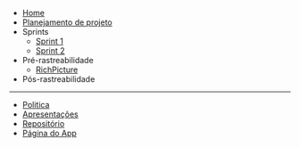 <!-- docs/_sidebar.md -->
* [Home](/README)
* [Planejamento de projeto](/pages/planning/planning)
* Sprints
  * [Sprint 1](/pages/planning/sprints/sprint1)
  * [Sprint 2](/pages/planning/sprints/sprint2)
* Pré-rastreabilidade
  * [RichPicture](/pages/preTraceability/RichPicture)
* Pós-rastreabilidade

---

* [Politica](/pages/policy/policy)
* [Apresentações](./pages/presentations/presentations)
* [Repositório](https://github.com/Requisitos-de-Software/2020.1-Mia-Ajuda)
* [Página do App](https://miaajuda.netlify.app/)
